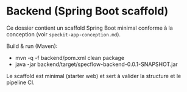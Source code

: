 # Backend (Spring Boot scaffold)

Ce dossier contient un scaffold Spring Boot minimal conforme à la conception (voir `speckit-app-conception.md`).

Build & run (Maven):

- mvn -q -f backend/pom.xml clean package
- java -jar backend/target/specflow-backend-0.0.1-SNAPSHOT.jar

Le scaffold est minimal (starter web) et sert à valider la structure et le pipeline CI.
